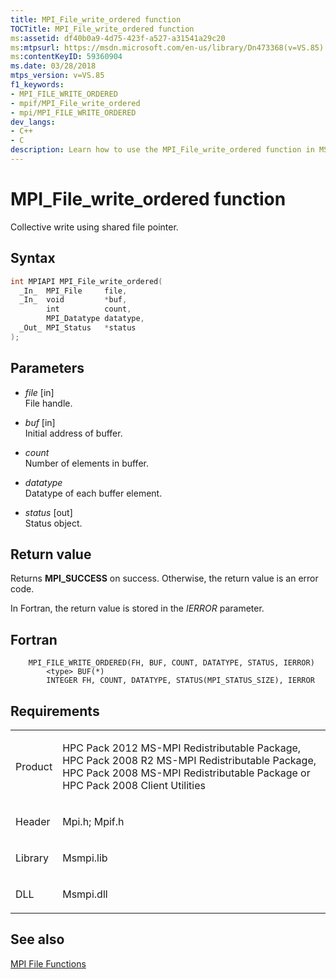 ```yaml
---
title: MPI_File_write_ordered function
TOCTitle: MPI_File_write_ordered function
ms:assetid: df40b0a9-4d75-423f-a527-a31541a29c20
ms:mtpsurl: https://msdn.microsoft.com/en-us/library/Dn473368(v=VS.85)
ms:contentKeyID: 59360904
ms.date: 03/28/2018
mtps_version: v=VS.85
f1_keywords:
- MPI_FILE_WRITE_ORDERED
- mpif/MPI_File_write_ordered
- mpi/MPI_FILE_WRITE_ORDERED
dev_langs:
- C++
- C
description: Learn how to use the MPI_File_write_ordered function in MS-MPI Redistributable Packages. Detailed syntax, parameters, and return values explained.
---
```


# MPI\_File\_write\_ordered function

Collective write using shared file pointer.

## Syntax

``` c++
int MPIAPI MPI_File_write_ordered(
  _In_  MPI_File     file,
  _In_  void         *buf,
        int          count,
        MPI_Datatype datatype,
  _Out_ MPI_Status   *status
);
```

## Parameters

  - *file* \[in\]  
    File handle.

  - *buf* \[in\]  
    Initial address of buffer.

  - *count*  
    Number of elements in buffer.

  - *datatype*  
    Datatype of each buffer element.

  - *status* \[out\]  
    Status object.

## Return value

Returns **MPI\_SUCCESS** on success. Otherwise, the return value is an error code.

In Fortran, the return value is stored in the *IERROR* parameter.

## Fortran

``` FORTRAN
    MPI_FILE_WRITE_ORDERED(FH, BUF, COUNT, DATATYPE, STATUS, IERROR)
        <type> BUF(*)
        INTEGER FH, COUNT, DATATYPE, STATUS(MPI_STATUS_SIZE), IERROR
```

## Requirements

<table>
<colgroup>
<col/>
<col/>
</colgroup>
<tbody>
<tr class="odd">
<td><p>Product</p></td>
<td><p>HPC Pack 2012 MS-MPI Redistributable Package, HPC Pack 2008 R2 MS-MPI Redistributable Package, HPC Pack 2008 MS-MPI Redistributable Package or HPC Pack 2008 Client Utilities</p></td>
</tr>
<tr class="even">
<td><p>Header</p></td>
<td>Mpi.h;
Mpif.h</td>
</tr>
<tr class="odd">
<td><p>Library</p></td>
<td>Msmpi.lib</td>
</tr>
<tr class="even">
<td><p>DLL</p></td>
<td>Msmpi.dll</td>
</tr>
</tbody>
</table>


## See also

[MPI File Functions](mpi-file-functions.md)

